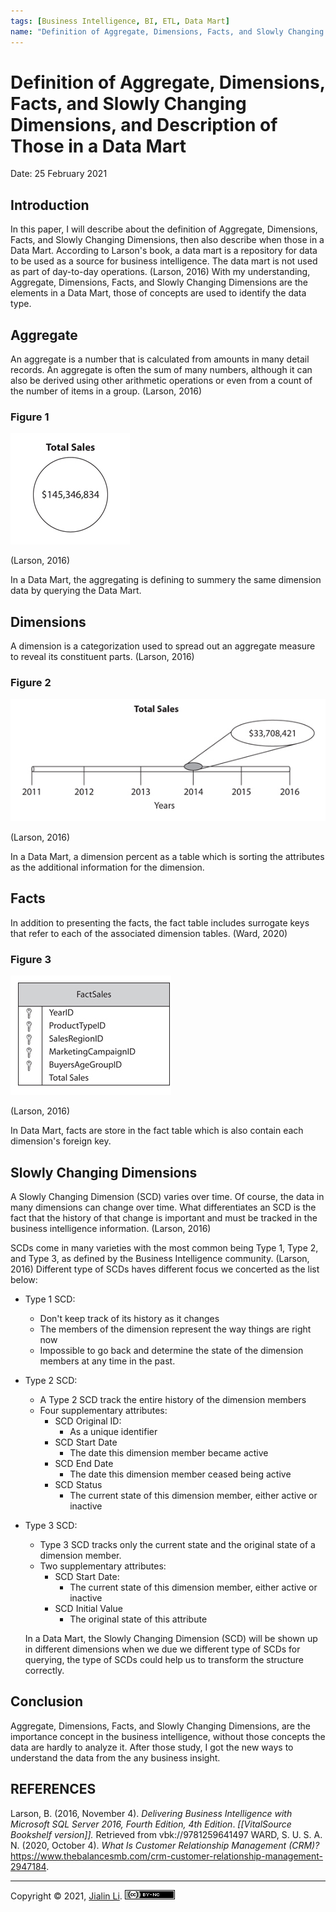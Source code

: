 ```yaml
---
tags: [Business Intelligence, BI, ETL, Data Mart]
name: "Definition of Aggregate, Dimensions, Facts, and Slowly Changing Dimensions, and Description of Those in a Data Mart"
---
```


# Definition of Aggregate, Dimensions, Facts, and Slowly Changing Dimensions, and Description of Those in a Data Mart
Date: 25 February 2021

## Introduction
In this paper, I will describe about the definition of Aggregate, Dimensions, Facts, and Slowly Changing Dimensions, then also describe when those in a Data Mart. According to Larson's book, a data mart is a repository for data to be used as a source for business intelligence. The data mart is not used as part of day-to-day operations. (Larson, 2016) With my understanding, Aggregate, Dimensions, Facts, and Slowly Changing Dimensions are the elements in a Data Mart, those of concepts are used to identify the data type.

## Aggregate
An aggregate is a number that is calculated from amounts in many detail records. An aggregate is often the sum of many numbers, although it can also be derived using other arithmetic operations or even from a count of the number of items in a group. (Larson, 2016)

### Figure 1

![](publish/blog/Definition%20of%20Aggregate,%20Dimensions,%20Facts/media/image1.png)

(Larson, 2016)

In a Data Mart, the aggregating is defining to summery the same dimension data by querying the Data Mart.

 ## Dimensions

A dimension is a categorization used to spread out an aggregate measure to reveal its constituent parts. (Larson, 2016)

### Figure 2

![](publish/blog/Definition%20of%20Aggregate,%20Dimensions,%20Facts/media/image2.png)

(Larson, 2016)

In a Data Mart, a dimension percent as a table which is sorting the attributes as the additional information for the dimension.

## Facts

In addition to presenting the facts, the fact table includes surrogate keys that refer to each of the associated dimension tables. (Ward, 2020)

### Figure 3

![](publish/blog/Definition%20of%20Aggregate,%20Dimensions,%20Facts/media/image3.png)

(Larson, 2016)

In Data Mart, facts are store in the fact table which is also contain each dimension's foreign key.

## Slowly Changing Dimensions

A Slowly Changing Dimension (SCD) varies over time. Of course, the data in many dimensions can change over time. What differentiates an SCD is the fact that the history of that change is important and must be tracked in the business intelligence information. (Larson, 2016)

SCDs come in many varieties with the most common being Type 1, Type 2, and Type 3, as defined by the Business Intelligence community. (Larson, 2016) Different type of SCDs haves different focus we concerted as the list below:

-   Type 1 SCD:
    -   Don't keep track of its history as it changes
    -   The members of the dimension represent the way things are right now
    -   Impossible to go back and determine the state of the dimension members at any time in the past.
-   Type 2 SCD:
    -   A Type 2 SCD track the entire history of the dimension members
    -   Four supplementary attributes:
        -   SCD Original ID:
            -   As a unique identifier
        -   SCD Start Date
            -   The date this dimension member became active
        -   SCD End Date
            -   The date this dimension member ceased being active
        -   SCD Status
            -   The current state of this dimension member, either active or inactive
-   Type 3 SCD:
    -   Type 3 SCD tracks only the current state and the original state of a dimension member.
    -   Two supplementary attributes:
        -   SCD Start Date:
            -   The current state of this dimension member, either active or inactive
        -   SCD Initial Value
            -   The original state of this attribute

	In a Data Mart, the Slowly Changing Dimension (SCD) will be shown up in different dimensions when we due we different type of SCDs for querying, the type of SCDs could help us to transform the structure correctly.

## Conclusion
Aggregate, Dimensions, Facts, and Slowly Changing Dimensions, are the importance concept in the business intelligence, without those concepts the data are hardly to analyze it. After those study, I got the new ways to understand the data from the any business insight.


## REFERENCES

Larson, B. (2016, November 4). *Delivering Business Intelligence with Microsoft SQL Server 2016, Fourth Edition, 4th Edition*. *\[\[VitalSource Bookshelf version\]\].* Retrieved from vbk://9781259641497
WARD, S. U. S. A. N. (2020, October 4). *What Is Customer Relationship Management (CRM)?* https://www.thebalancesmb.com/crm-customer-relationship-management-2947184.


---
Copyright © 2021, [Jialin Li](https://github.com/keyskull).  [![Copyright](80x15.png)](/LICENSE)